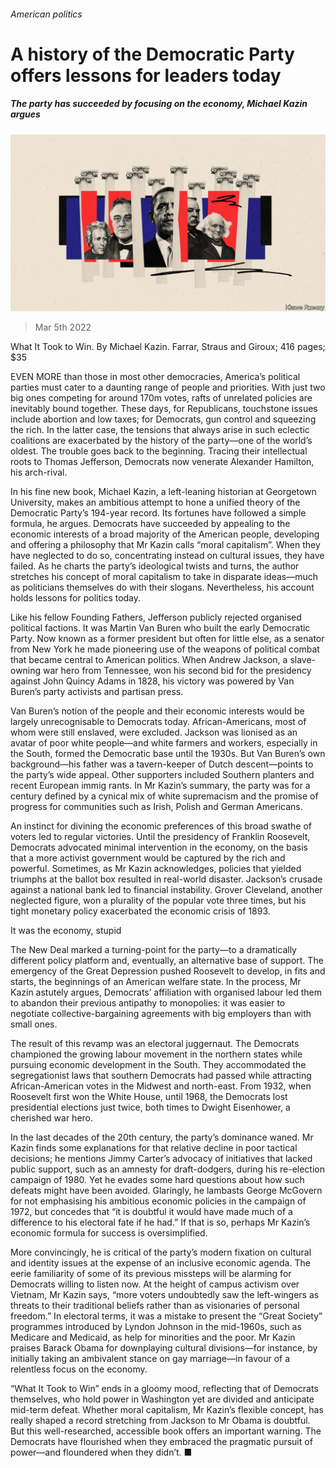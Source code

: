 ###### American politics

# A history of the Democratic Party offers lessons for leaders today 

##### The party has succeeded by focusing on the economy, Michael Kazin argues 

![image](images/20220305_CUD001_0.jpg) 

> Mar 5th 2022 

What It Took to Win. By Michael Kazin. Farrar, Straus and Giroux; 416 pages; $35

EVEN MORE than those in most other democracies, America’s political parties must cater to a daunting range of people and priorities. With just two big ones competing for around 170m votes, rafts of unrelated policies are inevitably bound together. These days, for Republicans, touchstone issues include abortion and low taxes; for Democrats, gun control and squeezing the rich. In the latter case, the tensions that always arise in such eclectic coalitions are exacerbated by the history of the party—one of the world’s oldest. The trouble goes back to the beginning. Tracing their intellectual roots to Thomas Jefferson, Democrats now venerate Alexander Hamilton, his arch-rival.


In his fine new book, Michael Kazin, a left-leaning historian at Georgetown University, makes an ambitious attempt to hone a unified theory of the Democratic Party’s 194-year record. Its fortunes have followed a simple formula, he argues. Democrats have succeeded by appealing to the economic interests of a broad majority of the American people, developing and offering a philosophy that Mr Kazin calls “moral capitalism”. When they have neglected to do so, concentrating instead on cultural issues, they have failed. As he charts the party’s ideological twists and turns, the author stretches his concept of moral capitalism to take in disparate ideas—much as politicians themselves do with their slogans. Nevertheless, his account holds lessons for politics today.

Like his fellow Founding Fathers, Jefferson publicly rejected organised political factions. It was Martin Van Buren who built the early Democratic Party. Now known as a former president but often for little else, as a senator from New York he made pioneering use of the weapons of political combat that became central to American politics. When Andrew Jackson, a slave-owning war hero from Tennessee, won his second bid for the presidency against John Quincy Adams in 1828, his victory was powered by Van Buren’s party activists and partisan press.

Van Buren’s notion of the people and their economic interests would be largely unrecognisable to Democrats today. African-Americans, most of whom were still enslaved, were excluded. Jackson was lionised as an avatar of poor white people—and white farmers and workers, especially in the South, formed the Democratic base until the 1930s. But Van Buren’s own background—his father was a tavern-keeper of Dutch descent—points to the party’s wide appeal. Other supporters included Southern planters and recent European immig rants. In Mr Kazin’s summary, the party was for a century defined by a cynical mix of white supremacism and the promise of progress for communities such as Irish, Polish and German Americans.

An instinct for divining the economic preferences of this broad swathe of voters led to regular victories. Until the presidency of Franklin Roosevelt, Democrats advocated minimal intervention in the economy, on the basis that a more activist government would be captured by the rich and powerful. Sometimes, as Mr Kazin acknowledges, policies that yielded triumphs at the ballot box resulted in real-world disaster. Jackson’s crusade against a national bank led to financial instability. Grover Cleveland, another neglected figure, won a plurality of the popular vote three times, but his tight monetary policy exacerbated the economic crisis of 1893.

It was the economy, stupid

The New Deal marked a turning-point for the party—to a dramatically different policy platform and, eventually, an alternative base of support. The emergency of the Great Depression pushed Roosevelt to develop, in fits and starts, the beginnings of an American welfare state. In the process, Mr Kazin astutely argues, Democrats’ affiliation with organised labour led them to abandon their previous antipathy to monopolies: it was easier to negotiate collective-bargaining agreements with big employers than with small ones.

The result of this revamp was an electoral juggernaut. The Democrats championed the growing labour movement in the northern states while pursuing economic development in the South. They accommodated the segregationist laws that southern Democrats had passed while attracting African-American votes in the Midwest and north-east. From 1932, when Roosevelt first won the White House, until 1968, the Democrats lost presidential elections just twice, both times to Dwight Eisenhower, a cherished war hero.

In the last decades of the 20th century, the party’s dominance waned. Mr Kazin finds some explanations for that relative decline in poor tactical decisions; he mentions Jimmy Carter’s advocacy of initiatives that lacked public support, such as an amnesty for draft-dodgers, during his re-election campaign of 1980. Yet he evades some hard questions about how such defeats might have been avoided. Glaringly, he lambasts George McGovern for not emphasising his ambitious economic policies in the campaign of 1972, but concedes that “it is doubtful it would have made much of a difference to his electoral fate if he had.” If that is so, perhaps Mr Kazin’s economic formula for success is oversimplified.

More convincingly, he is critical of the party’s modern fixation on cultural and identity issues at the expense of an inclusive economic agenda. The eerie familiarity of some of its previous missteps will be alarming for Democrats willing to listen now. At the height of campus activism over Vietnam, Mr Kazin says, “more voters undoubtedly saw the left-wingers as threats to their traditional beliefs rather than as visionaries of personal freedom.” In electoral terms, it was a mistake to present the “Great Society” programmes introduced by Lyndon Johnson in the mid-1960s, such as Medicare and Medicaid, as help for minorities and the poor. Mr Kazin praises Barack Obama for downplaying cultural divisions—for instance, by initially taking an ambivalent stance on gay marriage—in favour of a relentless focus on the economy.

“What It Took to Win” ends in a gloomy mood, reflecting that of Democrats themselves, who hold power in Washington yet are divided and anticipate mid-term defeat. Whether moral capitalism, Mr Kazin’s flexible concept, has really shaped a record stretching from Jackson to Mr Obama is doubtful. But this well-researched, accessible book offers an important warning. The Democrats have flourished when they embraced the pragmatic pursuit of power—and floundered when they didn’t. ■

